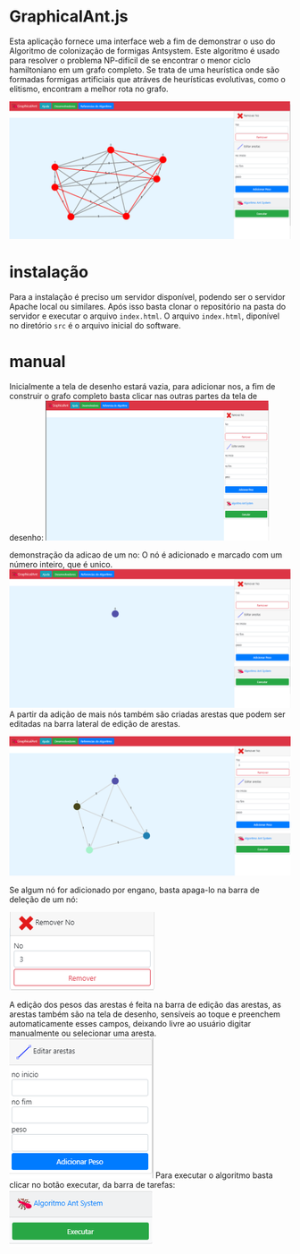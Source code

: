 # GraphicalAnt.js

Esta aplicação fornece uma interface web a fim de demonstrar o uso do Algoritmo de colonização de formigas Antsystem. Este algoritmo é usado para resolver o problema NP-difícil de se encontrar o menor ciclo hamiltoniano em um grafo completo. Se trata de uma heurística onde são formadas formigas artificiais que atráves de heurísticas evolutivas, como o elitismo, encontram a melhor rota no grafo. 

![software](https://github.com/SergioNoivak/GraphicalAnt.js/blob/master/img/foto1.PNG)

# instalação

Para a instalação é preciso um servidor disponível, podendo ser o servidor Apache local ou similares. Após isso basta clonar o repositório na pasta do servidor e executar o arquivo `index.html`. O arquivo `index.html`, diponível no diretório `src` é o arquivo inicial do software.

# manual

Inicialmente a tela de desenho estará vazia, para adicionar nos, a fim de construir o grafo completo basta clicar nas outras partes da tela de desenho:
<img src="https://github.com/SergioNoivak/GraphicalAnt.js/blob/master/img/foto2.PNG " width="400" height="250">



demonstração da adicao de um no:
O nó é adicionado e marcado com um número inteiro, que é unico.
![software](https://github.com/SergioNoivak/GraphicalAnt.js/blob/master/img/foto3.PNG)
A partir da adição de mais nós também são criadas arestas que podem ser editadas na barra lateral de edição de arestas.

![software](https://github.com/SergioNoivak/GraphicalAnt.js/blob/master/img/foto4.PNG)

Se algum nó for adicionado por engano, basta apaga-lo na barra de deleção de um nó:

![software](https://github.com/SergioNoivak/GraphicalAnt.js/blob/master/img/foto5.PNG)

A edição dos pesos das arestas é feita na barra de edição das arestas, as arestas também são na tela de desenho, sensíveis ao toque e preenchem automaticamente esses campos, deixando livre ao usuário digitar manualmente ou selecionar uma aresta.
![software](https://github.com/SergioNoivak/GraphicalAnt.js/blob/master/img/foto6.PNG)
Para executar o algoritmo basta clicar no botão executar, da barra de tarefas:
![software](https://github.com/SergioNoivak/GraphicalAnt.js/blob/master/img/foto7.PNG)

